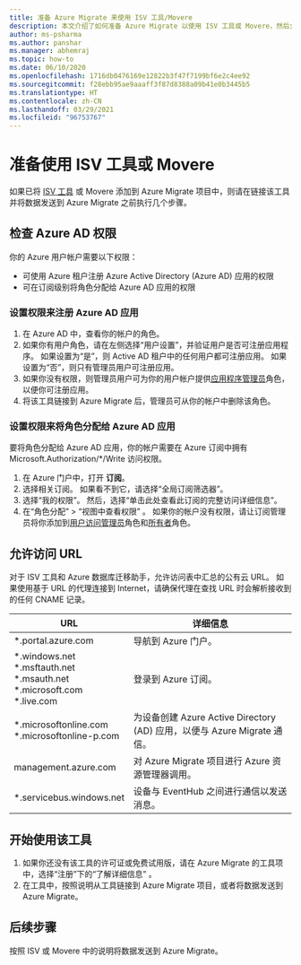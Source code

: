```yaml
---
title: 准备 Azure Migrate 来使用 ISV 工具/Movere
description: 本文介绍了如何准备 Azure Migrate 以使用 ISV 工具或 Movere，然后介绍如何开始使用该工具。
author: ms-psharma
ms.author: panshar
ms.manager: abhemraj
ms.topic: how-to
ms.date: 06/10/2020
ms.openlocfilehash: 1716db0476169e12822b3f47f7199bf6e2c4ee92
ms.sourcegitcommit: f28ebb95ae9aaaff3f87d8388a09b41e0b3445b5
ms.translationtype: HT
ms.contentlocale: zh-CN
ms.lasthandoff: 03/29/2021
ms.locfileid: "96753767"
---
```

# <a name="prepare-to-work-with-an-isv-tool-or-movere"></a>准备使用 ISV 工具或 Movere

如果已将 [ISV 工具](migrate-services-overview.md#isv-integration) 或 Movere 添加到 Azure Migrate 项目中，则请在链接该工具并将数据发送到 Azure Migrate 之前执行几个步骤。 

## <a name="check-azure-ad-permissions"></a>检查 Azure AD 权限

你的 Azure 用户帐户需要以下权限：

- 可使用 Azure 租户注册 Azure Active Directory (Azure AD) 应用的权限
- 可在订阅级别将角色分配给 Azure AD 应用的权限


### <a name="set-permissions-to-register-an-azure-ad-app"></a>设置权限来注册 Azure AD 应用

1. 在 Azure AD 中，查看你的帐户的角色。
2. 如果你有用户角色，请在左侧选择“用户设置”，并验证用户是否可注册应用程序。 如果设置为“是”，则 Active AD 租户中的任何用户都可注册应用。 如果设置为“否”，则只有管理员用户可注册应用。   
3. 如果你没有权限，则管理员用户可为你的用户帐户提供[应用程序管理员](../active-directory/roles/permissions-reference.md#application-administrator)角色，以便你可注册应用。
4. 将该工具链接到 Azure Migrate 后，管理员可从你的帐户中删除该角色。

### <a name="set-permissions-to-assign-a-role-to-an-azure-ad-app"></a>设置权限来将角色分配给 Azure AD 应用
 
要将角色分配给 Azure AD 应用，你的帐户需要在 Azure 订阅中拥有 Microsoft.Authorization/*/Write 访问权限。 

1. 在 Azure 门户中，打开 **订阅**。
2. 选择相关订阅。 如果看不到它，请选择“全局订阅筛选器”。 
3. 选择“我的权限”。 然后，选择“单击此处查看此订阅的完整访问详细信息”。
4. 在“角色分配” > “视图中查看权限” 。 如果你的帐户没有权限，请让订阅管理员将你添加到[用户访问管理员](../role-based-access-control/built-in-roles.md#user-access-administrator)角色和[所有者](../role-based-access-control/built-in-roles.md#owner)角色。

## <a name="allow-access-to-urls"></a>允许访问 URL

对于 ISV 工具和 Azure 数据库迁移助手，允许访问表中汇总的公有云 URL。 如果使用基于 URL 的代理连接到 Internet，请确保代理在查找 URL 时会解析接收到的任何 CNAME 记录。 

**URL** | **详细信息**
--- | ---
*.portal.azure.com  | 导航到 Azure 门户。 
*.windows.net<br/> *.msftauth.net<br/> *.msauth.net <br/> *.microsoft.com<br/> *.live.com   | 登录到 Azure 订阅。 
*.microsoftonline.com<br/> *.microsoftonline-p.com | 为设备创建 Azure Active Directory (AD) 应用，以便与 Azure Migrate 通信。 
management.azure.com | 对 Azure Migrate 项目进行 Azure 资源管理器调用。
*.servicebus.windows.net | 设备与 EventHub 之间进行通信以发送消息。


## <a name="start-using-the-tool"></a>开始使用该工具

1. 如果你还没有该工具的许可证或免费试用版，请在 Azure Migrate 的工具项中，选择“注册”下的“了解详细信息” 。
2. 在工具中，按照说明从工具链接到 Azure Migrate 项目，或者将数据发送到 Azure Migrate。

## <a name="next-steps"></a>后续步骤

按照 ISV 或 Movere 中的说明将数据发送到 Azure Migrate。

   
